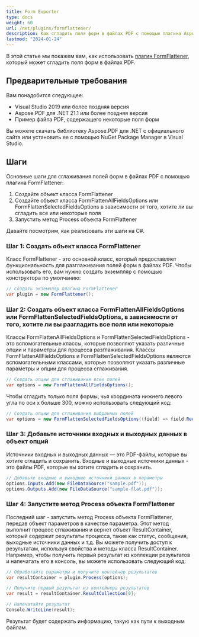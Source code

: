 ```yaml
---
title: Form Exporter
type: docs
weight: 60
url: /net/plugins/formflattener/
description: Как сгладить поля форм в файлах PDF с помощью плагина Aspose.PDF FormFlattener
lastmod: "2024-01-24"
---
```


В этой статье мы покажем вам, как использовать [плагин FormFlattener](https://products.aspose.org/pdf/net/form-flattener/), который может сгладить поля форм в файлах PDF.

## Предварительные требования

Вам понадобится следующее:

* Visual Studio 2019 или более поздняя версия
* Aspose.PDF для .NET 21.1 или более поздняя версия
* Пример файла PDF, содержащего некоторые поля форм

Вы можете скачать библиотеку Aspose.PDF для .NET с официального сайта или установить ее с помощью NuGet Package Manager в Visual Studio.

## Шаги

Основные шаги для сглаживания полей форм в файлах PDF с помощью плагина FormFlattener:

1. Создайте объект класса FormFlattener
1. Создайте объект класса FormFlattenAllFieldsOptions или FormFlattenSelectedFieldsOptions в зависимости от того, хотите ли вы сгладить все или некоторые поля
1. Запустить метод Process объекта FormFlattener

Давайте посмотрим, как реализовать эти шаги на C#.

### Шаг 1: Создать объект класса FormFlattener

Класс FormFlattener - это основной класс, который предоставляет функциональность для разглаживания полей форм в файлах PDF. Чтобы использовать его, вам нужно создать экземпляр с помощью конструктора по умолчанию:

```cs
// Создать экземпляр плагина FormFlattener
var plugin = new FormFlattener();
```

### Шаг 2: Создать объект класса FormFlattenAllFieldsOptions или FormFlattenSelectedFieldsOptions, в зависимости от того, хотите ли вы разгладить все поля или некоторые

Классы FormFlattenAllFieldsOptions и FormFlattenSelectedFieldsOptions - это вспомогательные классы, которые позволяют указать различные опции и параметры для процесса разглаживания.
Классы FormFlattenAllFieldsOptions и FormFlattenSelectedFieldsOptions являются вспомогательными классами, которые позволяют указать различные параметры и опции для процесса сглаживания.

```cs
// Создать опции для сглаживания всех полей
var options = new FormFlattenAllFieldsOptions();
```

Чтобы сгладить только поля формы, чья координата нижнего левого угла по оси x больше 300, можно использовать следующий код:

```cs
// Создать опции для сглаживания выбранных полей
var options = new FormFlattenSelectedFieldsOptions((field) => field.Rect.LLX > 300);
```

### Шаг 3: Добавьте источники входных и выходных данных в объект опций

Источники входных и выходных данных — это PDF-файлы, которые вы хотите сгладить и сохранить.
Входные и выходные источники данных - это файлы PDF, которые вы хотите сгладить и сохранить.

```cs
// Добавьте входные и выходные источники данных в параметры
options.Inputs.Add(new FileDataSource("sample.pdf"));
options.Outputs.Add(new FileDataSource("sample-flat.pdf"));
```

### Шаг 4: Запустите метод Process объекта FormFlattener

Последний шаг - запустить метод Process объекта FormFlattener, передав объект параметров в качестве параметра. Этот метод выполнит процесс сглаживания и вернет объект ResultContainer, который содержит результаты процесса, такие как статус, сообщения, выходные источники данных и т.д. Вы можете получить доступ к результатам, используя свойства и методы класса ResultContainer. Например, чтобы получить первый результат из коллекции результатов и напечатать его в консоль, вы можете использовать следующий код:

```cs
// Обработайте параметры и получите контейнер результатов
var resultContainer = plugin.Process(options);

// Получите первый результат из контейнера результатов
var result = resultContainer.ResultCollection[0];

// Напечатайте результат
Console.WriteLine(result);
```
Результат будет содержать информацию, такую как пути к выходным файлам.
